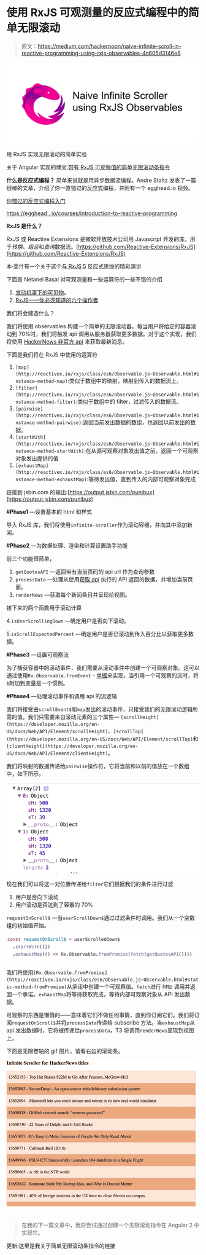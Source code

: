 # 使用 RxJS 可观测量的反应式编程中的简单无限滚动

> 原文：<https://medium.com/hackernoon/naive-infinite-scroll-in-reactive-programming-using-rxjs-observables-4a605d3146e8>

![](img/ac860fc363e86c80fbbbbe5dd73e6cac.png)

用 RxJS 实现无限滚动的简单实验

关于 Angular 实现的博文:[带有 RxJS 可观察值的简单无限滚动条指令](/@Sureshkumar_Ash/angular-2-simple-infinite-scroller-directive-with-rxjs-observables-a989b12d4fb1)

**什么是反应式编程？** 简单来说就是用异步数据流编程。Andre Staltz 发表了一篇很棒的文章，介绍了你一直错过的反应式编程，并附有一个 egghead.io 视频。

[你错过的反应式编程入门](https://gist.github.com/staltz/868e7e9bc2a7b8c1f754)

[https://egghead . io/courses/introduction-to-reactive-programming](https://egghead.io/courses/introduction-to-reactive-programming)

**RxJS 是什么？**

RxJS 或 Reactive Extensions 是微软开放技术公司用 Javascript 开发的库，用于*转换、组合*和*查询*数据流。[https://github.com/Reactive-Extensions/RxJS](https://github.com/Reactive-Extensions/RxJS)

本·莱什有一个关于这个[与 RxJS 5](https://www.youtube.com/watch?v=1vR9lQLfqjo&t=959s) 反应式思维的精彩演讲

下面是 Netanel Basal 对可观测量和一些运算符的一些不错的介绍

1.  [发动机罩下的可见物](https://netbasal.com/javascript-observables-under-the-hood-2423f760584#.ptzobjg31)。
2.  [RxJS——你必须知道的六个操作者](https://netbasal.com/rxjs-six-operators-that-you-must-know-5ed3b6e238a0#.oqgxqivb2)

我们将会建造什么？

我们将使用 observables 构建一个简单的无限滚动器。每当用户将给定的容器滚动到 70%时，我们将触发 api 调用从服务器获取更多数据。对于这个实现，我们将使用 [HackerNews 非官方 api](https://github.com/cheeaun/node-hnapi) 来获取最新消息。

下面是我们将在 RxJS 中使用的运算符

1.  `[map](http://reactivex.io/rxjs/class/es6/Observable.js~Observable.html#instance-method-map)`:类似于数组中的映射，映射到传入的数据流上。
2.  `[filter](http://reactivex.io/rxjs/class/es6/Observable.js~Observable.html#instance-method-filter)`:类似于数组中的 filter，过滤传入的数据流。
3.  `[pairwise](http://reactivex.io/rxjs/class/es6/Observable.js~Observable.html#instance-method-pairwise)`:返回当前发出数据的数组，也返回以前发出的数据。
4.  `[startWith](http://reactivex.io/rxjs/class/es6/Observable.js~Observable.html#instance-method-startWith)`:在从源可观察对象发出值之前，返回一个可观察对象发出提供的值
5.  `[exhaustMap](http://reactivex.io/rxjs/class/es6/Observable.js~Observable.html#instance-method-exhaustMap)`:等待发出值，直到传入的内部可观察对象完成

链接到 jsbin.com 的输出:[https://output.jsbin.com/punibux](https://output.jsbin.com/punibux)

**#Phase1** —设置基本的 html 和样式

导入 RxJS 库，我们将使用`infinite-scroller`作为滚动容器，并向其中添加新闻。

**#Phase2** —为数据处理、渲染和计算设置助手功能

前三个功能很简单，

1.  `getQuotesAPI` —返回带有当前页码的 api url 作为查询参数
2.  `processData` —处理从使用[获取 api](https://developer.mozilla.org/en/docs/Web/API/Fetch_API) 执行的 API 返回的数据，并增加当前页面。
3.  `renderNews` —获取每个新闻条目并呈现给视图。

接下来的两个函数用于滚动计算

4.`isUserScrollingDown` —确定用户是否向下滚动。

5.`isScrollExpectedPercent` —确定用户是否已滚动到传入百分比以获取更多数据。

**#Phase3** —设置可观察流

为了捕获容器中的滚动事件，我们需要从滚动事件中创建一个可观察对象。这可以通过使用`Rx.Observable.fromEvent` - [单据](http://reactivex.io/rxjs/class/es6/Observable.js~Observable.html#static-method-fromEvent)来实现。当引用一个可观察的流时，将`$`附加到变量是一个惯例。

**#Phase4** —处理滚动事件和调用 api 的流逻辑

我们将接受由`scrollEvent$`和`map`发出的滚动事件，只接受我们的无限滚动逻辑所需的值。我们只需要来自滚动元素的三个属性— `[scrollHeight](https://developer.mozilla.org/en-US/docs/Web/API/Element/scrollHeight)`、`[scrollTop](https://developer.mozilla.org/en-US/docs/Web/API/Element/scrollTop)`和`[clientHeight](https://developer.mozilla.org/en-US/docs/Web/API/Element/clientHeight)`。

我们将映射的数据传递给`pairwise`操作符，它将当前和以前的值放在一个数组中，如下所示。

![](img/a0b8e85edacb9f8c35f40db587f05d0c.png)

现在我们可以将这一对位置传递给`filter`它们根据我们的条件进行过滤

1.  用户是否向下滚动
2.  用户滚动是否达到了容器的 70%

`requestOnScroll$` —当`userScrollDown$`通过过滤条件时调用。我们从一个空数组的初始值开始。

![](img/318ebf17122e4abdc939e917be158da6.png)

我们将使用`[Rx.Observable.fromPromise](http://reactivex.io/rxjs/class/es6/Observable.js~Observable.html#static-method-fromPromise)`从承诺中创建一个可观察值。`fetch`进行 http 调用并返回一个承诺。`exhaustMap`将等待获取完成，等待内部可观察对象从 API 发出数据。

可观察的东西是懒惰的——意味着它们不做任何事情，直到你订阅它们。我们将订阅`requestOnScroll$`并将`processData`传递给 subscribe 方法。当`exhaustMap`从 api 发出数据时，它将被传递给`processData`，T3 将调用`renderNews`呈现到视图上。

下面是无限卷轴的 gif 图片，请看右边的滚动条。

![](img/c8574949c1f340a36b895f6576ade169.png)

> 在我的下一篇文章中，我将尝试通过创建一个无限滚动指令在 Angular 2 中实现它。

更新:这里是我关于简单无限滚动条指令的链接